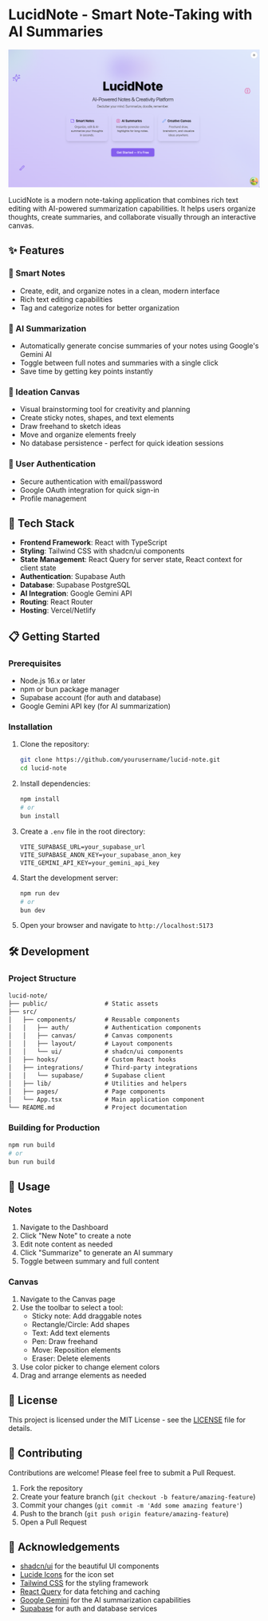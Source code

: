 # LucidNote - Smart Note-Taking with AI Summaries

![LucidNote Logo](./public/placeholder.png)

LucidNote is a modern note-taking application that combines rich text editing with AI-powered summarization capabilities. It helps users organize thoughts, create summaries, and collaborate visually through an interactive canvas.

## ✨ Features

### 📝 Smart Notes
- Create, edit, and organize notes in a clean, modern interface
- Rich text editing capabilities
- Tag and categorize notes for better organization

### 🧠 AI Summarization
- Automatically generate concise summaries of your notes using Google's Gemini AI
- Toggle between full notes and summaries with a single click
- Save time by getting key points instantly

### 🎨 Ideation Canvas
- Visual brainstorming tool for creativity and planning
- Create sticky notes, shapes, and text elements
- Draw freehand to sketch ideas
- Move and organize elements freely
- No database persistence - perfect for quick ideation sessions

### 👤 User Authentication
- Secure authentication with email/password
- Google OAuth integration for quick sign-in
- Profile management

## 🚀 Tech Stack

- **Frontend Framework**: React with TypeScript
- **Styling**: Tailwind CSS with shadcn/ui components
- **State Management**: React Query for server state, React context for client state
- **Authentication**: Supabase Auth
- **Database**: Supabase PostgreSQL
- **AI Integration**: Google Gemini API
- **Routing**: React Router
- **Hosting**: Vercel/Netlify

## 📋 Getting Started

### Prerequisites

- Node.js 16.x or later
- npm or bun package manager
- Supabase account (for auth and database)
- Google Gemini API key (for AI summarization)

### Installation

1. Clone the repository:
   ```bash
   git clone https://github.com/yourusername/lucid-note.git
   cd lucid-note
   ```

2. Install dependencies:
   ```bash
   npm install
   # or
   bun install
   ```

3. Create a `.env` file in the root directory:
   ```env
   VITE_SUPABASE_URL=your_supabase_url
   VITE_SUPABASE_ANON_KEY=your_supabase_anon_key
   VITE_GEMINI_API_KEY=your_gemini_api_key
   ```

4. Start the development server:
   ```bash
   npm run dev
   # or
   bun dev
   ```

5. Open your browser and navigate to `http://localhost:5173`

## 🛠️ Development

### Project Structure

```
lucid-note/
├── public/                # Static assets
├── src/
│   ├── components/        # Reusable components
│   │   ├── auth/          # Authentication components
│   │   ├── canvas/        # Canvas components
│   │   ├── layout/        # Layout components
│   │   └── ui/            # shadcn/ui components
│   ├── hooks/             # Custom React hooks
│   ├── integrations/      # Third-party integrations
│   │   └── supabase/      # Supabase client
│   ├── lib/               # Utilities and helpers
│   ├── pages/             # Page components
│   └── App.tsx            # Main application component
└── README.md              # Project documentation
```

### Building for Production

```bash
npm run build
# or
bun run build
```

## 📱 Usage

### Notes

1. Navigate to the Dashboard
2. Click "New Note" to create a note
3. Edit note content as needed
4. Click "Summarize" to generate an AI summary
5. Toggle between summary and full content

### Canvas

1. Navigate to the Canvas page
2. Use the toolbar to select a tool:
   - Sticky note: Add draggable notes
   - Rectangle/Circle: Add shapes
   - Text: Add text elements
   - Pen: Draw freehand
   - Move: Reposition elements
   - Eraser: Delete elements
3. Use color picker to change element colors
4. Drag and arrange elements as needed

## 📄 License

This project is licensed under the MIT License - see the [LICENSE](LICENSE) file for details.

## 🤝 Contributing

Contributions are welcome! Please feel free to submit a Pull Request.

1. Fork the repository
2. Create your feature branch (`git checkout -b feature/amazing-feature`)
3. Commit your changes (`git commit -m 'Add some amazing feature'`)
4. Push to the branch (`git push origin feature/amazing-feature`)
5. Open a Pull Request

## 🙏 Acknowledgements

- [shadcn/ui](https://ui.shadcn.com/) for the beautiful UI components
- [Lucide Icons](https://lucide.dev/) for the icon set
- [Tailwind CSS](https://tailwindcss.com/) for the styling framework
- [React Query](https://tanstack.com/query/latest) for data fetching and caching
- [Google Gemini](https://ai.google.dev/) for the AI summarization capabilities
- [Supabase](https://supabase.com/) for auth and database services